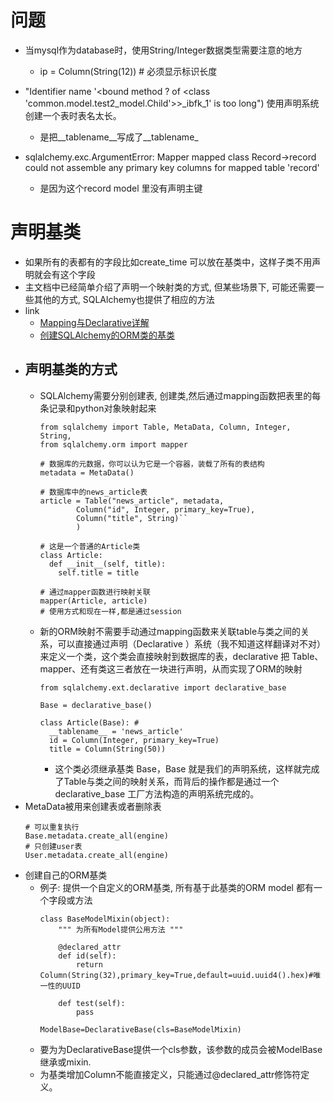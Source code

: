 # 问题
- 当mysql作为database时，使用String/Integer数据类型需要注意的地方
  - ip = Column(String(12)) # 必须显示标识长度 
- "Identifier name '<bound method ? of <class 'common.model.test2_model.Child'>>_ibfk_1' is too long") 使用声明系统创建一个表时表名太长。
  - 是把__tablename__写成了__tablename_

- sqlalchemy.exc.ArgumentError: Mapper mapped class Record->record could not assemble any primary key columns for mapped table 'record'
  - 是因为这个record model 里没有声明主键
# 声明基类

- 如果所有的表都有的字段比如create_time 可以放在基类中，这样子类不用声明就会有这个字段
- 主文档中已经简单介绍了声明一个映射类的方式, 但某些场景下, 可能还需要一些其他的方式, SQLAlchemy也提供了相应的方法
- link
  - [Mapping与Declarative详解](https://blog.csdn.net/haoxun06/article/details/104401259)
  - [创建SQLAlchemy的ORM类的基类](https://blog.csdn.net/wenxuansoft/article/details/46561905)
- ## 声明基类的方式
  - SQLAlchemy需要分别创建表, 创建类,然后通过mapping函数把表里的每条记录和python对象映射起来
    ```
    from sqlalchemy import Table, MetaData, Column, Integer, String,
    from sqlalchemy.orm import mapper
    
    # 数据库的元数据，你可以认为它是一个容器，装载了所有的表结构
    metadata = MetaData()
    
    # 数据库中的news_article表
    article = Table("news_article", metadata,
            Column("id", Integer, primary_key=True),
            Column("title", String)``
            )
    
    # 这是一个普通的Article类
    class Article:
      def __init__(self, title):
        self.title = title
    
    # 通过mapper函数进行映射关联
    mapper(Article, article)
    # 使用方式和现在一样,都是通过session
    ```
  - 新的ORM映射不需要手动通过mapping函数来关联table与类之间的关系，可以直接通过声明（Declarative ）系统（我不知道这样翻译对不对）来定义一个类，这个类会直接映射到数据库的表，declarative 把 Table、mapper、还有类这三者放在一块进行声明，从而实现了ORM的映射
    ```
    from sqlalchemy.ext.declarative import declarative_base
 
    Base = declarative_base()
    
    class Article(Base): # 
      __tablename__ = 'news_article'
      id = Column(Integer, primary_key=True)
      title = Column(String(50))
    ```
    - 这个类必须继承基类 Base，Base 就是我们的声明系统，这样就完成了Table与类之间的映射关系，而背后的操作都是通过一个declarative_base 工厂方法构造的声明系统完成的。
- MetaData被用来创建表或者删除表
  ```
  # 可以重复执行
  Base.metadata.create_all(engine)
  # 只创建user表
  User.metadata.create_all(engine)
  ```
- 创建自己的ORM基类
  - 例子: 提供一个自定义的ORM基类, 所有基于此基类的ORM model 都有一个字段或方法
    ```
    class BaseModelMixin(object):
        """ 为所有Model提供公用方法 """
    
        @declared_attr
        def id(self):
            return  Column(String(32),primary_key=True,default=uuid.uuid4().hex)#唯一性的UUID
    
        def test(self):
            pass
    
    ModelBase=DeclarativeBase(cls=BaseModelMixin)
    ```
  - 要为为DeclarativeBase提供一个cls参数，该参数的成员会被ModelBase继承或mixin.
  - 为基类增加Column不能直接定义，只能通过@declared_attr修饰符定义。
 